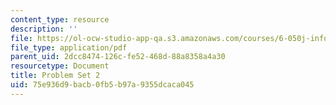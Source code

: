 ```yaml
---
content_type: resource
description: ''
file: https://ol-ocw-studio-app-qa.s3.amazonaws.com/courses/6-050j-information-and-entropy-spring-2008/75e936d9bacb0fb5b97a9355dcaca045_MIT6_050JS08_ps_02.pdf
file_type: application/pdf
parent_uid: 2dcc8474-126c-fe52-468d-88a8358a4a30
resourcetype: Document
title: Problem Set 2
uid: 75e936d9-bacb-0fb5-b97a-9355dcaca045
---
```

